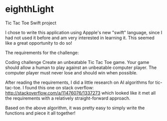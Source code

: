 eighthLight
===========

Tic Tac Toe Swift project


I chose to write this application using Appple's new "swift" language, since I had not used it before and am very interested in learning it. This seemed like a great opportunity to do so!

The requirements for the challenge: 

Coding challenge
Create an unbeatable Tic Tac Toe game. Your game should allow a human to play against an unbeatable computer player. The computer player must never lose and should win when possible.


After reading the requirements, I did a little research on AI algorithms for tic-tac-toe. I found this one on stack overflow:
http://stackoverflow.com/a/11476076/1337273
which looked like it met all the requirements with a relatively straight-forward approach.

Based on the above algorithm, it was pretty easy to simply write the functions and piece it all together!




